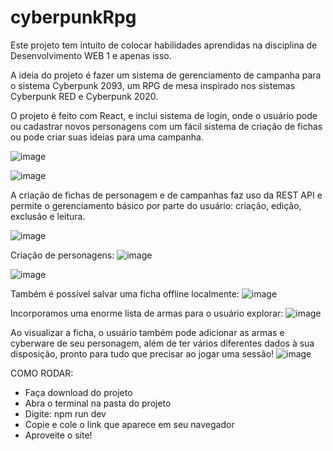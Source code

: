 # cyberpunkRpg

Este projeto tem intuito de colocar habilidades aprendidas na disciplina de Desenvolvimento WEB 1 e apenas isso.

A ideia do projeto é fazer um sistema de gerenciamento de campanha para o sistema Cyberpunk 2093, um RPG de mesa inspirado nos sistemas Cyberpunk RED e Cyberpunk 2020.

O projeto é feito com React, e inclui sistema de login, onde o usuário pode ou cadastrar novos personagens com um fácil sistema de criação de fichas ou pode criar suas ideias para uma campanha.

![image](https://github.com/user-attachments/assets/ecf9c949-4bd3-4111-a9da-4e71640076c4)

![image](https://github.com/user-attachments/assets/fb035770-b2c5-43f9-a142-24ec925e5480)


A criação de fichas de personagem e de campanhas faz uso da REST API e permite o gerenciamento básico por parte do usuário: criação, edição, exclusão e leitura.

![image](https://github.com/user-attachments/assets/cf531321-b2ba-4680-be94-24d3fe1e24d3)


Criação de personagens:
![image](https://github.com/user-attachments/assets/bbb25b12-70fb-4023-a420-93e82333b3b5)

![image](https://github.com/user-attachments/assets/5efacb3f-929a-4bac-a20b-4a7366f6f7a5)


Também é possível salvar uma ficha offline localmente:
![image](https://github.com/user-attachments/assets/12dff933-36f7-464e-be0f-a1531f15b4af)


Incorporamos uma enorme lista de armas para o usuário explorar:
![image](https://github.com/user-attachments/assets/00686fb3-0467-4c30-99ff-ca415124a960)


Ao visualizar a ficha, o usuário também pode adicionar as armas e cyberware de seu personagem, além de ter vários diferentes dados à sua disposição, pronto para tudo que precisar ao jogar uma sessão!
![image](https://github.com/user-attachments/assets/7b7fcb67-3699-46b3-be3b-1997521a080e)


COMO RODAR:
- Faça download do projeto
- Abra o terminal na pasta do projeto
- Digite: npm run dev
- Copie e cole o link que aparece em seu navegador
- Aproveite o site!

